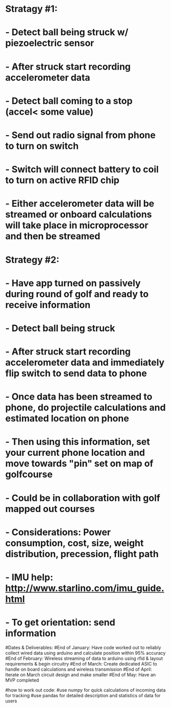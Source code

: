 # Stratagy #1:
#  - Detect ball being struck w/ piezoelectric sensor
#  - After struck start recording accelerometer data
#  - Detect ball coming to a stop (accel< some value)
#  - Send out radio signal from phone to turn on switch
#  - Switch will connect battery to coil to turn on active RFID chip
#  - Either accelerometer data will be streamed or onboard calculations will take place in microprocessor and then be streamed

# Strategy #2:
#  - Have app turned on passively during round of golf and ready to receive information
#  - Detect ball being struck
#  - After struck start recording accelerometer data and immediately flip switch to send data to phone
#  - Once data has been streamed to phone, do projectile calculations and estimated location on phone
#  - Then using this information, set your current phone location and move towards "pin" set on map of golfcourse
#  - Could be in collaboration with golf mapped out courses

# - Considerations: Power consumption, cost, size, weight distribution, precession, flight path
# - IMU help: http://www.starlino.com/imu_guide.html
# - To get orientation: send information

#Dates & Deliverables:
#End of January: Have code worked out to reliably collect wired data using arduino and calculate position within 95% accuracy
#End of February: Wireless streaming of data to arduino using rfid & layout requirements & begin circuitry
#End of March: Create dedicated ASIC to handle on board calculations and wireless transmission
#End of April: Iterate on March circuit design and make smaller
#End of May: Have an MVP completed

#how to work out code:
#use numpy for quick calculations of incoming data for tracking
#use pandas for detailed description and statistics of data for users

